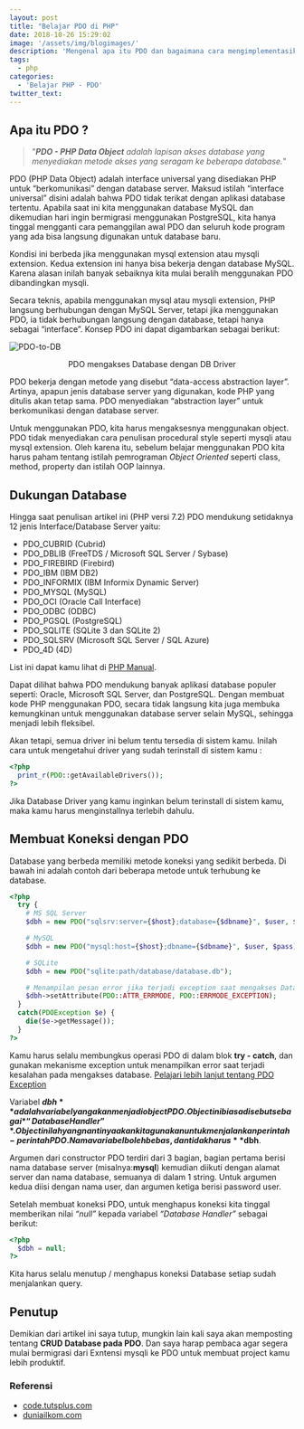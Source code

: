 ```yaml
---
layout: post
title: "Belajar PDO di PHP"
date: 2018-10-26 15:29:02
image: '/assets/img/blogimages/'
description: 'Mengenal apa itu PDO dan bagaimana cara mengimplementasikannya'
tags:
  - php
categories:
  - 'Belajar PHP - PDO'
twitter_text:
---
```


## Apa itu PDO ?
> "***PDO - PHP Data Object*** *adalah lapisan akses database yang menyediakan metode akses yang seragam ke beberapa database.*"

PDO (PHP Data Object) adalah interface universal yang disediakan PHP untuk “berkomunikasi” dengan database server. Maksud istilah “interface universal” disini adalah bahwa PDO tidak terikat dengan aplikasi database tertentu. Apabila saat ini kita menggunakan database MySQL dan dikemudian hari ingin bermigrasi menggunakan PostgreSQL, kita hanya tinggal mengganti cara pemanggilan awal PDO dan seluruh kode program yang ada bisa langsung digunakan untuk database baru.

Kondisi ini berbeda jika menggunakan mysql extension atau mysqli extension. Kedua extension ini hanya bisa bekerja dengan database MySQL. Karena alasan inilah banyak sebaiknya kita mulai beralih menggunakan PDO dibandingkan mysqli.

Secara teknis, apabila menggunakan mysql atau mysqli extension, PHP langsung berhubungan dengan MySQL Server, tetapi jika menggunakan PDO, ia tidak berhubungan langsung dengan database, tetapi hanya sebagai “interface”. Konsep PDO ini dapat digambarkan sebagai berikut:

<p style="overflow-x: hidden;"><img data-aos="fade-right" src="https://s3.amazonaws.com/nettuts/693_pdo/pdo-to-db.png" alt="PDO-to-DB" /></p>
<p style="text-align: center">PDO mengakses Database dengan DB Driver</p>

PDO bekerja dengan metode yang disebut “data-access abstraction layer”. Artinya, apapun jenis database server yang digunakan, kode PHP yang ditulis akan tetap sama. PDO menyediakan “abstraction layer” untuk berkomunikasi dengan database server.

Untuk menggunakan PDO, kita harus mengaksesnya menggunakan object. PDO tidak menyediakan cara penulisan procedural style seperti mysqli atau mysql extension. Oleh karena itu, sebelum belajar menggunakan PDO kita harus paham tentang istilah pemrograman *Object Oriented* seperti class, method, property dan istilah OOP lainnya.

## Dukungan Database
Hingga saat penulisan artikel ini (PHP versi 7.2) PDO mendukung setidaknya 12 jenis Interface/Database Server yaitu:

- PDO_CUBRID (Cubrid)
- PDO_DBLIB	(FreeTDS / Microsoft SQL Server / Sybase)
- PDO_FIREBIRD (Firebird)
- PDO_IBM	(IBM DB2)
- PDO_INFORMIX (IBM Informix Dynamic Server)
- PDO_MYSQL	(MySQL)
- PDO_OCI	(Oracle Call Interface)
- PDO_ODBC (ODBC)
- PDO_PGSQL	(PostgreSQL)
- PDO_SQLITE (SQLite 3 dan SQLite 2)
- PDO_SQLSRV (Microsoft SQL Server / SQL Azure)
- PDO_4D (4D)

List ini dapat kamu lihat di [PHP Manual](http://php.net/manual/en/pdo.drivers.php).

Dapat dilihat bahwa PDO mendukung banyak aplikasi database populer seperti: Oracle, Microsoft SQL Server, dan PostgreSQL. Dengan membuat kode PHP menggunakan PDO, secara tidak langsung kita juga membuka kemungkinan untuk menggunakan database server selain MySQL, sehingga menjadi lebih fleksibel.

Akan tetapi, semua driver ini belum tentu tersedia di sistem kamu. Inilah cara untuk mengetahui driver yang sudah terinstall di sistem kamu :

```php
<?php
  print_r(PDO::getAvailableDrivers());
?>
```

Jika Database Driver yang kamu inginkan belum terinstall di sistem kamu, maka kamu harus menginstallnya terlebih dahulu.

## Membuat Koneksi dengan PDO
Database yang berbeda memiliki metode koneksi yang sedikit berbeda. Di bawah ini adalah contoh dari beberapa metode untuk terhubung ke database.

```php
<?php
  try {
    # MS SQL Server
    $dbh = new PDO("sqlsrv:server={$host};database={$dbname}", $user, $pass);

    # MySQL
    $dbh = new PDO("mysql:host={$host};dbname={$dbname}", $user, $pass);

    # SQLite
    $dbh = new PDO("sqlite:path/database/database.db");

    # Menampilan pesan error jika terjadi exception saat mengakses Database.
    $dbh->setAttribute(PDO::ATTR_ERRMODE, PDO::ERRMODE_EXCEPTION);
  }
  catch(PDOException $e) {
    die($e->getMessage());
  }
?>
```

Kamu harus selalu membungkus operasi PDO di dalam blok **try - catch**, dan gunakan mekanisme exception untuk menampilkan error saat terjadi kesalahan pada mengakses database. [Pelajari lebih lanjut tentang PDO Exception](http://php.net/manual/en/class.pdoexception.php)

Variabel **$dbh** adalah variabel yang akan menjadi object PDO. Object ini biasa disebut sebagai *“Database Handler”*. Object inilah yang nantinya akan kita gunakan untuk menjalankan perintah-perintah PDO. Nama variabel boleh bebas, dan tidak harus **$dbh**.

Argumen dari constructor PDO terdiri dari 3 bagian, bagian pertama berisi nama database server (misalnya:**mysql**) kemudian diikuti dengan alamat server dan nama database, semuanya di dalam 1 string. Untuk argumen kedua diisi dengan nama user, dan argumen ketiga berisi password user.

Setelah membuat koneksi PDO, untuk menghapus koneksi kita tinggal memberikan nilai *“null”* kepada variabel *“Database Handler”* sebagai berikut:

```php
<?php
  $dbh = null;
?>
```

Kita harus selalu menutup / menghapus koneksi Database setiap sudah menjalankan query.

## Penutup
Demikian dari artikel ini saya tutup, mungkin lain kali saya akan memposting tentang **CRUD Database pada PDO**. Dan saya harap pembaca agar segera mulai bermigrasi dari Exntensi mysqli ke PDO untuk membuat project kamu lebih produktif.

### Referensi
- [code.tutsplus.com](https://code.tutsplus.com/id/tutorials/why-you-should-be-using-phps-pdo-for-database-access--net-12059)
- [duniailkom.com](https://www.duniailkom.com/tutorial-php-mysql-pengertian-pdo-dan-cara-mengaktifkan-pdo-php-data-objects/)
